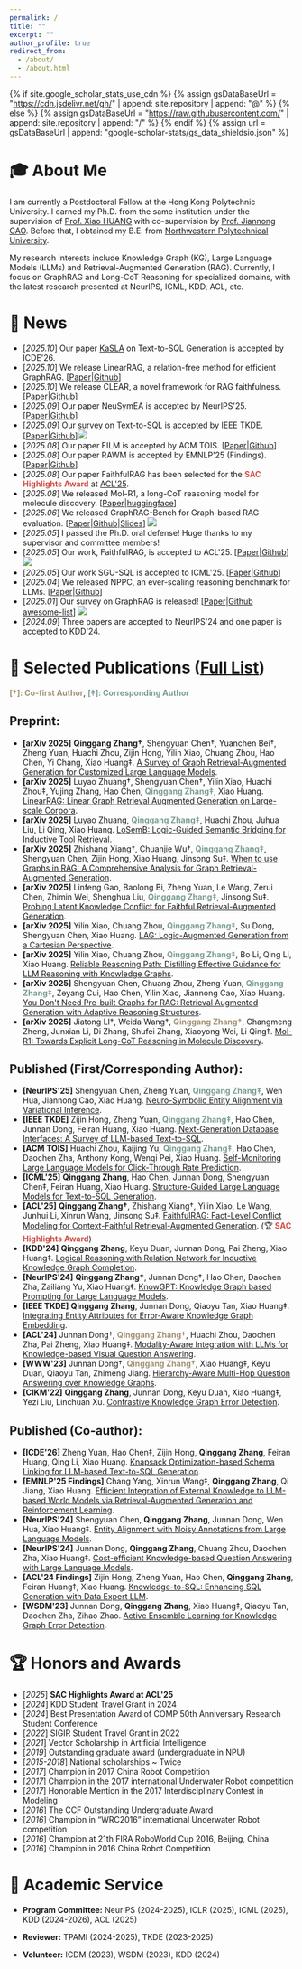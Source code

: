 ```yaml
---
permalink: /
title: ""
excerpt: ""
author_profile: true
redirect_from: 
  - /about/
  - /about.html
---
```


{% if site.google_scholar_stats_use_cdn %}
{% assign gsDataBaseUrl = "https://cdn.jsdelivr.net/gh/" | append: site.repository | append: "@" %}
{% else %}
{% assign gsDataBaseUrl = "https://raw.githubusercontent.com/" | append: site.repository | append: "/" %}
{% endif %}
{% assign url = gsDataBaseUrl | append: "google-scholar-stats/gs_data_shieldsio.json" %}

<span class='anchor' id='about-me'></span>

# 🎓 About Me

I am currently a Postdoctoral Fellow at the Hong Kong Polytechnic University. I earned my Ph.D. from the same institution under the supervision of [Prof. Xiao HUANG](https://www4.comp.polyu.edu.hk/~xiaohuang/index.html) with co-supervision by [Prof. Jiannong CAO](https://www4.comp.polyu.edu.hk/~csjcao/). Before that, I obtained my B.E. from [Northwestern Polytechnical University](https://www.nwpu.edu.cn/).

My research interests include Knowledge Graph (KG), Large Language Models (LLMs) and Retrieval-Augmented Generation (RAG). Currently, I focus on GraphRAG and Long-CoT Reasoning for specialized domains, with the latest research presented at NeurIPS, ICML, KDD, ACL, etc.

# 🎉 News
- [*2025.10*] Our paper [KaSLA](https://arxiv.org/abs/2502.12911) on Text-to-SQL Generation is accepted by ICDE'26. 
- [*2025.10*] We release LinearRAG, a relation-free method for efficient GraphRAG. [[Paper](https://arxiv.org/abs/2510.10114)\|[Github](https://github.com/LuyaoZhuang/linear-rag.git)]
- [*2025.10*] We release CLEAR, a novel framework for RAG faithfulness. [[Paper](https://arxiv.org/abs/2510.12460)\|[Github](https://github.com/LinfengGao/CLEAR.git)]
- [*2025.09*] Our paper NeuSymEA is accepted by NeurIPS'25. [[Paper](https://arxiv.org/abs/2410.04153)\|[Github](https://github.com/chensyCN/NeuSymEA-NeurIPS25)]
- [*2025.09*] Our survey on Text-to-SQL is accepted by IEEE TKDE. [[Paper](https://arxiv.org/abs/2406.08426)\|[Github](https://github.com/DEEP-PolyU/Awesome-LLM-based-Text2SQL)][![](https://img.shields.io/github/stars/DEEP-PolyU/Awesome-LLM-based-Text2SQL)](https://github.com/DEEP-PolyU/Awesome-LLM-based-Text2SQL)
- [*2025.08*] Our paper FILM is accepted by ACM TOIS. [[Paper](https://dl.acm.org/doi/10.1145/3763789)\|[Github](https://github.com/huachzhou/FILM.git)]
- [*2025.08*] Our paper RAWM is accepted by EMNLP'25 (Findings). [[Paper](https://openreview.net/pdf?id=feqKXbuKzr)\|[Github](https://github.com/joannacyang/rawm.git)]
- [*2025.08*] Our paper FaithfulRAG has been selected for the <span style="color: #cf5148">**SAC Highlights Award**</span> at [ACL'25](https://2025.aclweb.org/program/awards/#sac-highlights).
- [*2025.08*] We released Mol-R1, a long-CoT reasoning model for molecule discovery. [[Paper](https://arxiv.org/abs/2508.08401)\|[huggingface](https://huggingface.co/papers/2508.08401)]
- [*2025.06*] We released GraphRAG-Bench for Graph-based RAG evaluation. [[Paper](https://arxiv.org/abs/2506.05690)\|[Github](https://github.com/GraphRAG-Bench/GraphRAG-Benchmark)\|[Slides](https://docs.google.com/presentation/d/1q8K2RgsDYktkEIDp9Lqpb9WwBCBHT_L5/edit?slide=id.p1#slide=id.p1)] [![](https://img.shields.io/github/stars/GraphRAG-Bench/GraphRAG-Benchmark)](https://github.com/GraphRAG-Bench/GraphRAG-Benchmark)
- [*2025.05*] I passed the Ph.D. oral defense! Huge thanks to my supervisor and committee members!
- [*2025.05*] Our work, FaithfulRAG, is accepted to ACL'25. [[Paper](https://arxiv.org/abs/2506.08938)\|[Github](https://github.com/XMUDeepLIT/Faithful-RAG)] [![](https://img.shields.io/github/stars/XMUDeepLIT/Faithful-RAG)](https://github.com/XMUDeepLIT/Faithful-RAG)
- [*2025.05*] Our work SGU-SQL is accepted to ICML'25. [[Paper](https://arxiv.org/abs/2402.13284)\|[Github](https://github.com/Qing145/Text-to-SQL)] 
- [*2025.04*] We released NPPC, an ever-scaling reasoning benchmark for LLMs. [[Paper](https://arxiv.org/abs/2504.11239)\|[Github](https://github.com/SMU-DIGA/nppc)]
- [*2025.01*] Our survey on GraphRAG is released! [[Paper](https://arxiv.org/abs/2501.13958)\|[Github awesome-list](https://github.com/DEEP-PolyU/Awesome-GraphRAG)] [![](https://img.shields.io/github/stars/DEEP-PolyU/Awesome-GraphRAG)](https://github.com/DEEP-PolyU/Awesome-GraphRAG)
- [*2024.09*] Three papers are accepted to NeurIPS'24 and one paper is accepted to KDD'24.

# 📔 Selected Publications ([Full List](https://scholar.google.com/citations?user=eF8PATI7r3IC&hl=en))
<span style="color: #a39274">**[†]: Co-first Author**</span>, <span style="color: #7A9D96">**[‡]: Corresponding Author**</span>

## Preprint:
- **[arXiv 2025]** **Qinggang Zhang†**, Shengyuan Chen†, Yuanchen Bei†, Zheng Yuan, Huachi Zhou, Zijin Hong, Yilin Xiao, Chuang Zhou, Hao Chen, Yi Chang, Xiao Huang‡. [A Survey of Graph Retrieval-Augmented Generation for Customized Large Language Models](https://arxiv.org/abs/2501.13958).
- **[arXiv 2025]** Luyao Zhuang†, Shengyuan Chen†, Yilin Xiao, Huachi Zhou‡, Yujing Zhang, Hao Chen, <span style="color: #7A9D96">**Qinggang Zhang‡**</span>, Xiao Huang. [LinearRAG: Linear Graph Retrieval Augmented Generation on Large-scale Corpora](https://arxiv.org/abs/2510.10114).
- **[arXiv 2025]** Luyao Zhuang, <span style="color: #7A9D96">**Qinggang Zhang‡**</span>, Huachi Zhou, Juhua Liu, Li Qing, Xiao Huang. [LoSemB: Logic-Guided Semantic Bridging for Inductive Tool Retrieval](https://arxiv.org/abs/2508.07690).
- **[arXiv 2025]** Zhishang Xiang†, Chuanjie Wu†, <span style="color: #7A9D96">**Qinggang Zhang‡**</span>, Shengyuan Chen, Zijin Hong, Xiao Huang, Jinsong Su‡. [When to use Graphs in RAG: A Comprehensive Analysis for Graph Retrieval-Augmented Generation](https://arxiv.org/abs/2506.05690).
- **[arXiv 2025]** Linfeng Gao, Baolong Bi, Zheng Yuan, Le Wang, Zerui Chen, Zhimin Wei, Shenghua Liu, <span style="color: #7A9D96">**Qinggang Zhang‡**</span>, Jinsong Su‡. [Probing Latent Knowledge Conflict for Faithful Retrieval-Augmented Generation](https://arxiv.org/abs/2510.12460).
- **[arXiv 2025]** Yilin Xiao, Chuang Zhou, <span style="color: #7A9D96">**Qinggang Zhang‡**</span>, Su Dong, Shengyuan Chen, Xiao Huang. [LAG: Logic-Augmented Generation from a Cartesian Perspective](https://arxiv.org/abs/2508.05509).
- **[arXiv 2025]** Yilin Xiao, Chuang Zhou, <span style="color: #7A9D96">**Qinggang Zhang‡**</span>, Bo Li, Qing Li, Xiao Huang. [Reliable Reasoning Path: Distilling Effective Guidance for LLM Reasoning with Knowledge Graphs](https://arxiv.org/abs/2506.10508).
- **[arXiv 2025]** Shengyuan Chen, Chuang Zhou, Zheng Yuan, <span style="color: #7A9D96">**Qinggang Zhang‡**</span>, Zeyang Cui, Hao Chen, Yilin Xiao, Jiannong Cao, Xiao Huang. [You Don't Need Pre-built Graphs for RAG: Retrieval Augmented Generation with Adaptive Reasoning Structures](https://arxiv.org/abs/2508.06105).
- **[arXiv 2025]** Jiatong LI†, Weida Wang†, <span style="color: #a39274">**Qinggang Zhang†**</span>, Changmeng Zheng, Junxian Li, Di Zhang, Shufei Zhang, Xiaoyong Wei, Li Qing‡. [Mol-R1: Towards Explicit Long-CoT Reasoning in Molecule Discovery](https://arxiv.org/abs/2508.08401). 

## Published (First/Corresponding Author):
- **[NeurIPS'25]** Shengyuan Chen, Zheng Yuan, <span style="color: #7A9D96">**Qinggang Zhang‡**</span>, Wen Hua, Jiannong Cao, Xiao Huang. [Neuro-Symbolic Entity Alignment via Variational Inference](https://arxiv.org/abs/2410.04153).
- **[IEEE TKDE]** Zijin Hong, Zheng Yuan, <span style="color: #7A9D96">**Qinggang Zhang‡**</span>, Hao Chen, Junnan Dong, Feiran Huang, Xiao Huang. [Next-Generation Database Interfaces: A Survey of LLM-based Text-to-SQL](https://arxiv.org/abs/2406.08426).
- **[ACM TOIS]** Huachi Zhou, Kaijing Yu, <span style="color: #7A9D96">**Qinggang Zhang‡**</span>, Hao Chen, Daochen Zha, Anthony Kong, Wenqi Pei, Xiao Huang. [Self-Monitoring Large Language Models for Click-Through Rate Prediction](https://dl.acm.org/doi/10.1145/3763789).
- **[ICML'25]** **Qinggang Zhang**, Hao Chen, Junnan Dong, Shengyuan Chen‡, Feiran Huang, Xiao Huang. [Structure-Guided Large Language Models for Text-to-SQL Generation](https://arxiv.org/abs/2402.13284).
- **[ACL'25]** **Qinggang Zhang†**, Zhishang Xiang†, Yilin Xiao, Le Wang, Junhui Li, Xinrun Wang, Jinsong Su‡. [FaithfulRAG: Fact-Level Conflict Modeling for Context-Faithful Retrieval-Augmented Generation](https://arxiv.org/abs/2506.08938). (🏆 <span style="color: #cf5148">**SAC Highlights Award**</span>)
- **[KDD'24]** **Qinggang Zhang**, Keyu Duan, Junnan Dong, Pai Zheng, Xiao Huang‡. [Logical Reasoning with Relation Network for Inductive Knowledge Graph Completion](https://dl.acm.org/doi/abs/10.1145/3637528.3671911).
- **[NeurIPS'24]** **Qinggang Zhang†**, Junnan Dong†, Hao Chen, Daochen Zha, Zailiang Yu, Xiao Huang‡. [KnowGPT: Knowledge Graph based Prompting for Large Language Models](https://proceedings.neurips.cc/paper_files/paper/2024/hash/0b8705a611ed1ce19cdb759031078705-Abstract-Conference.html).
- **[IEEE TKDE]** **Qinggang Zhang**, Junnan Dong, Qiaoyu Tan, Xiao Huang‡. [Integrating Entity Attributes for Error-Aware Knowledge Graph Embedding](https://ieeexplore.ieee.org/abstract/document/10239484).
- **[ACL'24]** Junnan Dong†, <span style="color: #a39274">**Qinggang Zhang†**</span>, Huachi Zhou, Daochen Zha, Pai Zheng, Xiao Huang‡. [Modality-Aware Integration with LLMs for Knowledge-based Visual Question Answering](https://arxiv.org/abs/2402.12728). 
- **[WWW'23]** Junnan Dong†, <span style="color: #a39274">**Qinggang Zhang†**</span>, Xiao Huang‡, Keyu Duan, Qiaoyu Tan, Zhimeng Jiang. [Hierarchy-Aware Multi-Hop Question Answering over Knowledge Graphs](https://dl.acm.org/doi/abs/10.1145/3543507.3583376).
- **[CIKM'22]** **Qinggang Zhang**, Junnan Dong, Keyu Duan, Xiao Huang‡, Yezi Liu, Linchuan Xu. [Contrastive Knowledge Graph Error Detection](https://dl.acm.org/doi/abs/10.1145/3511808.3557264).

## Published (Co-author):
- **[ICDE'26]** Zheng Yuan, Hao Chen‡, Zijin Hong, **Qinggang Zhang**, Feiran Huang, Qing Li, Xiao Huang. [Knapsack Optimization-based Schema Linking for LLM-based Text-to-SQL Generation](https://arxiv.org/abs/2502.12911).
- **[EMNLP'25 Findings]** Chang Yang, Xinrun Wang‡, **Qinggang Zhang**, Qi Jiang, Xiao Huang. [Efficient Integration of External Knowledge to LLM-based World Models via Retrieval-Augmented Generation and Reinforcement Learning](https://openreview.net/pdf?id=feqKXbuKzr).
- **[NeurIPS'24]** Shengyuan Chen, **Qinggang Zhang**, Junnan Dong, Wen Hua, Xiao Huang‡. [Entity Alignment with Noisy Annotations from Large Language Models](https://proceedings.neurips.cc/paper_files/paper/2024/hash/1b57aaddf85ab01a2445a79c9edc1f4b-Abstract-Conference.html).
- **[NeurIPS'24]** Junnan Dong, **Qinggang Zhang**, Chuang Zhou, Daochen Zha, Xiao Huang‡. [Cost-efficient Knowledge-based Question Answering with Large Language Models](https://proceedings.neurips.cc/paper_files/paper/2024/hash/d0aafec03d59db29a92fa683bd783374-Abstract-Conference.html).
- **[ACL'24 Findings]** Zijin Hong, Zheng Yuan, Hao Chen, **Qinggang Zhang**, Feiran Huang‡, Xiao Huang. [Knowledge-to-SQL: Enhancing SQL Generation with Data Expert LLM](https://arxiv.org/abs/2402.11517).
- **[WSDM'23]** Junnan Dong, **Qinggang Zhang**, Xiao Huang‡, Qiaoyu Tan, Daochen Zha, Zihao Zhao. [Active Ensemble Learning for Knowledge Graph Error Detection](https://www4.comp.polyu.edu.hk/~xiaohuang/docs/2023WSDM_Junnan.pdf).

# 🏆 Honors and Awards
- [*2025*] **SAC Highlights Award at ACL'25**
- [*2024*] KDD Student Travel Grant in 2024
- [*2024*] Best Presentation Award of COMP 50th Anniversary Research Student Conference
- [*2022*] SIGIR Student Travel Grant in 2022
- [*2021*] Vector Scholarship in Artificial Intelligence
- [*2019*] Outstanding graduate award (undergraduate in NPU)
- [*2015-2018*] National scholarships ~ Twice
- [*2017*] Champion in 2017 China Robot Competition
- [*2017*] Champion in the 2017 international Underwater Robot competition
- [*2017*] Honorable Mention in the 2017 Interdisciplinary Contest in Modeling
- [*2016*] The CCF Outstanding Undergraduate Award
- [*2016*] Champion in “WRC2016” international Underwater Robot competition
- [*2016*] Champion at 21th FIRA RoboWorld Cup 2016, Beijing, China
- [*2016*] Champion in 2016 China Robot Competition

# 💼 Academic Service

- **Program Committee:** NeurIPS (2024-2025), ICLR (2025), ICML (2025), KDD (2024-2026), ACL (2025)

- **Reviewer:** TPAMI (2024-2025), TKDE (2023-2025)
  
- **Volunteer:** ICDM (2023), WSDM (2023), KDD (2024)

<!-- - **Teaching Assistant:** Big Data Analytics (2023 Spring/ 2022 Spring); Object-oriented Programming (2022 Fall); Discrete Mathematics (2021 Fall); Human Computer Interaction (2021 Spring); Computer Networking (2020 Spring); Information Systems (2019 Fall) -->

